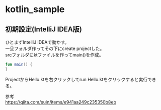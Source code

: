 # kotlin_sample

## 初期設定(IntelliJ IDEA版)

ひとまずIntelliJ IDEAで動かす。    
一旦フォルダ作ってその下にcreate projectした。    
srcフォルダにktファイルを作ってmain()を作成。    

```:Hello.kt
fun main() {
}
```

ProjectからHello.ktを右クリックしてrun Hello.ktをクリックすると実行できる。    

参考    
https://qiita.com/suin/items/e941aa249c235350b8eb



